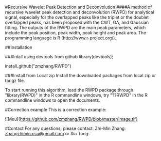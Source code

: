 #Recursive Wavelet Peak Detection and Deconvolution
####A method of recursive wavelet peak detection and deconvolution (RWPD) for analytical signal, especially for the overlapped peaks like the triplet or the doublet overlapped peaks, has been proposed with the CWT, GA, and Gaussian fitting. The outputs of the RWPD are the main peak parameters, which include the peak position, peak width, peak height and peak area. The programming language is R (http://www.r-project.org/).

##Installation

###Intall using devtools from github
library(devtools); 

install_github("zmzhang/RWPD")

###Install from Local zip
Install the downloaded packages from local zip or tar.gz file.

To start running this algorithm, load the RWPD package through "library(RWPD)" in the R commandline windows, try "??RWPD" in the R commandline windows to open the documents.

#Correction example
This is a correction example:

![Mou]{https://github.com/zmzhang/RWPD/blob/master/image.tif}

#Contact
For any questions, please contact: Zhi-Min Zhang: zhangzhimin.csu@gmail.com or Xia Tong:.
